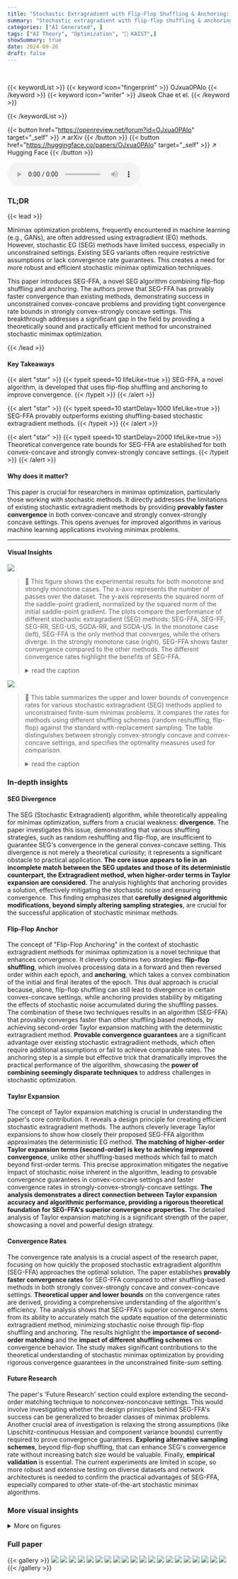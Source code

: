 ```yaml
---
title: "Stochastic Extragradient with Flip-Flop Shuffling & Anchoring: Provable Improvements"
summary: "Stochastic extragradient with flip-flop shuffling & anchoring achieves provably faster convergence in minimax optimization."
categories: ["AI Generated", ]
tags: ["AI Theory", "Optimization", "🏢 KAIST",]
showSummary: true
date: 2024-09-26
draft: false
---
```


<br>

{{< keywordList >}}
{{< keyword icon="fingerprint" >}} OJxua0PAIo {{< /keyword >}}
{{< keyword icon="writer" >}} Jiseok Chae et el. {{< /keyword >}}
 
{{< /keywordList >}}

{{< button href="https://openreview.net/forum?id=OJxua0PAIo" target="_self" >}}
↗ arXiv
{{< /button >}}
{{< button href="https://huggingface.co/papers/OJxua0PAIo" target="_self" >}}
↗ Hugging Face
{{< /button >}}



<audio controls>
    <source src="https://ai-paper-reviewer.com/OJxua0PAIo/podcast.wav" type="audio/wav">
    Your browser does not support the audio element.
</audio>


### TL;DR


{{< lead >}}

Minimax optimization problems, frequently encountered in machine learning (e.g., GANs), are often addressed using extragradient (EG) methods.  However, stochastic EG (SEG) methods have limited success, especially in unconstrained settings.  Existing SEG variants often require restrictive assumptions or lack convergence rate guarantees.  This creates a need for more robust and efficient stochastic minimax optimization techniques.

This paper introduces SEG-FFA, a novel SEG algorithm combining flip-flop shuffling and anchoring.  The authors prove that SEG-FFA has provably faster convergence than existing methods, demonstrating success in unconstrained convex-concave problems and providing tight convergence rate bounds in strongly convex-strongly concave settings. This breakthrough addresses a significant gap in the field by providing a theoretically sound and practically efficient method for unconstrained stochastic minimax optimization.

{{< /lead >}}


#### Key Takeaways

{{< alert "star" >}}
{{< typeit speed=10 lifeLike=true >}} SEG-FFA, a novel algorithm, is developed that uses flip-flop shuffling and anchoring to improve convergence. {{< /typeit >}}
{{< /alert >}}

{{< alert "star" >}}
{{< typeit speed=10 startDelay=1000 lifeLike=true >}} SEG-FFA provably outperforms existing shuffling-based stochastic extragradient methods. {{< /typeit >}}
{{< /alert >}}

{{< alert "star" >}}
{{< typeit speed=10 startDelay=2000 lifeLike=true >}} Theoretical convergence rate bounds for SEG-FFA are established for both convex-concave and strongly convex-strongly concave settings. {{< /typeit >}}
{{< /alert >}}

#### Why does it matter?
This paper is crucial for researchers in minimax optimization, particularly those working with stochastic methods.  It directly addresses the limitations of existing stochastic extragradient methods by providing **provably faster convergence** in both convex-concave and strongly convex-strongly concave settings. This opens avenues for improved algorithms in various machine learning applications involving minimax problems.

------
#### Visual Insights



![](https://ai-paper-reviewer.com/OJxua0PAIo/figures_9_1.jpg)

> 🔼 This figure shows the experimental results for both monotone and strongly monotone cases. The x-axis represents the number of passes over the dataset. The y-axis represents the squared norm of the saddle-point gradient, normalized by the squared norm of the initial saddle-point gradient.  The plots compare the performance of different stochastic extragradient (SEG) methods: SEG-FFA, SEG-FF, SEG-RR, SEG-US, SGDA-RR, and SGDA-US. In the monotone case (left), SEG-FFA is the only method that converges, while the others diverge. In the strongly monotone case (right), SEG-FFA shows faster convergence compared to the other methods. The different convergence rates highlight the benefits of SEG-FFA.
> <details>
> <summary>read the caption</summary>
> Figure 1: Experimental results on the (left) monotone and (right) strongly monotone examples, comparing the variants of SEG. For a fair comparison, we take the number of passes over the full dataset as the abscissae. In other words, we plot ||Fz/2||2/||Fz8||² for SEG-FFA and SEG-FF, as they pass through the whole dataset twice every epoch, and ||Fz||²/||Fz8||² for the other methods, as they pass once every epoch.
> </details>





![](https://ai-paper-reviewer.com/OJxua0PAIo/tables_2_1.jpg)

> 🔼 This table summarizes the upper and lower bounds of convergence rates for various stochastic extragradient (SEG) methods applied to unconstrained finite-sum minimax problems.  It compares the rates for methods using different shuffling schemes (random reshuffling, flip-flop) against the standard with-replacement sampling.  The table distinguishes between strongly convex-strongly concave and convex-concave settings, and specifies the optimality measures used for comparison.
> <details>
> <summary>read the caption</summary>
> Table 1: Summary of upper/lower convergence rate bounds of same-sample SEG for unconstrained finite-sum minimax problems, without requiring increasing batch size, convex-concavity of each component, and uniformly bounded gradient variance. Pseudocode of algorithms can be found in Appendix A. We only display terms that become dominant for sufficiently large T and K. To compare the with-replacement versions (-US) against shuffling-based versions, one can substitute T = nK. The optimality measure used for SC-SC problems is E[||2 – z* ||2] for the last iterate 2. For C-C problems, we consider mint=0,...,T E[||Fzt||2] for with-replacement methods and mink=0,...,K E[||FZ||2] for shuffling-based methods.
> </details>





### In-depth insights


#### SEG Divergence
The SEG (Stochastic Extragradient) algorithm, while theoretically appealing for minimax optimization, suffers from a crucial weakness: **divergence**.  The paper investigates this issue, demonstrating that various shuffling strategies, such as random reshuffling and flip-flop, are insufficient to guarantee SEG's convergence in the general convex-concave setting. This divergence is not merely a theoretical curiosity; it represents a significant obstacle to practical application.  **The core issue appears to lie in an incomplete match between the SEG updates and those of its deterministic counterpart, the Extragradient method, when higher-order terms in Taylor expansion are considered.**  The analysis highlights that anchoring provides a solution, effectively mitigating the stochastic noise and ensuring convergence.  This finding emphasizes that **carefully designed algorithmic modifications, beyond simply altering sampling strategies**, are crucial for the successful application of stochastic minimax methods.

#### Flip-Flop Anchor
The concept of "Flip-Flop Anchoring" in the context of stochastic extragradient methods for minimax optimization is a novel technique that enhances convergence.  It cleverly combines two strategies: **flip-flop shuffling**, which involves processing data in a forward and then reversed order within each epoch, and **anchoring**, which takes a convex combination of the initial and final iterates of the epoch. This dual approach is crucial because, alone, flip-flop shuffling can still lead to divergence in certain convex-concave settings, while anchoring provides stability by mitigating the effects of stochastic noise accumulated during the shuffling passes. The combination of these two techniques results in an algorithm (SEG-FFA) that provably converges faster than other shuffling based methods, by achieving second-order Taylor expansion matching with the deterministic extragradient method.  **Provable convergence guarantees** are a significant advantage over existing stochastic extragradient methods, which often require additional assumptions or fail to achieve comparable rates. The anchoring step is a simple but effective trick that dramatically improves the practical performance of the algorithm, showcasing the **power of combining seemingly disparate techniques** to address challenges in stochastic optimization.

#### Taylor Expansion
The concept of Taylor expansion matching is crucial in understanding the paper's core contribution.  It reveals a design principle for creating efficient stochastic extragradient methods. The authors cleverly leverage Taylor expansions to show how closely their proposed SEG-FFA algorithm approximates the deterministic EG method. **The matching of higher-order Taylor expansion terms (second-order) is key to achieving improved convergence**, unlike other shuffling-based methods which fail to match beyond first-order terms. This precise approximation mitigates the negative impact of stochastic noise inherent in the algorithm, leading to provable convergence guarantees in convex-concave settings and faster convergence rates in strongly-convex-strongly-concave settings. **The analysis demonstrates a direct connection between Taylor expansion accuracy and algorithmic performance, providing a rigorous theoretical foundation for SEG-FFA's superior convergence properties.**  The detailed analysis of Taylor expansion matching is a significant strength of the paper, showcasing a novel and powerful design strategy.

#### Convergence Rates
The convergence rate analysis is a crucial aspect of the research paper, focusing on how quickly the proposed stochastic extragradient algorithm (SEG-FFA) approaches the optimal solution. The paper establishes **provably faster convergence rates** for SEG-FFA compared to other shuffling-based methods in both strongly convex-strongly concave and convex-concave settings.  **Theoretical upper and lower bounds** on the convergence rates are derived, providing a comprehensive understanding of the algorithm's efficiency.  The analysis shows that SEG-FFA's superior convergence stems from its ability to accurately match the update equation of the deterministic extragradient method, minimizing stochastic noise through flip-flop shuffling and anchoring.  The results highlight the **importance of second-order matching** and the **impact of different shuffling schemes** on convergence behavior. The study makes significant contributions to the theoretical understanding of stochastic minimax optimization by providing rigorous convergence guarantees in the unconstrained finite-sum setting.

#### Future Research
The paper's 'Future Research' section could explore extending the second-order matching technique to nonconvex-nonconcave settings. This would involve investigating whether the design principles behind SEG-FFA's success can be generalized to broader classes of minimax problems. Another crucial area of investigation is relaxing the strong assumptions (like Lipschitz-continuous Hessian and component variance bounds) currently required to prove convergence guarantees.  **Exploring alternative sampling schemes**, beyond flip-flop shuffling, that can enhance SEG's convergence rate without increasing batch size would be valuable.  Finally, **empirical validation** is essential.  The current experiments are limited in scope, so more robust and extensive testing on diverse datasets and network architectures is needed to confirm the practical advantages of SEG-FFA, especially compared to other state-of-the-art stochastic minimax algorithms.


### More visual insights

<details>
<summary>More on figures
</summary>


![](https://ai-paper-reviewer.com/OJxua0PAIo/figures_70_1.jpg)

> 🔼 This figure shows the experimental results for both monotone and strongly monotone cases.  It compares the performance of SEG-FFA, SEG-FF, SEG-RR, SEG-US, SGDA-RR, and SGDA-US in terms of the squared norm of the saddle gradient.  For SEG-FFA and SEG-FF, since two passes over the data occur per epoch, the x-axis represents the number of full dataset passes divided by two. For the other methods, the x-axis is the number of full dataset passes.
> <details>
> <summary>read the caption</summary>
> Figure 1: Experimental results on the (left) monotone and (right) strongly monotone examples, comparing the variants of SEG. For a fair comparison, we take the number of passes over the full dataset as the abscissae. In other words, we plot ||Fz/2||2/||Fz8||2 for SEG-FFA and SEG-FF, as they pass through the whole dataset twice every epoch, and ||Fzt||2/||Fz8||2 for the other methods, as they pass once every epoch.
> </details>



![](https://ai-paper-reviewer.com/OJxua0PAIo/figures_71_1.jpg)

> 🔼 This figure compares the performance of the proposed SEG-FFA algorithm against two variants of the independent-sample double stepsize stochastic extragradient (DSEG) algorithm from Hsieh et al. [25] on a monotone example.  The x-axis represents the number of passes over the dataset, and the y-axis shows ||Fz||²/||Fz₀||², which is a measure of the convergence to the solution (optimum).  SEG-FFA demonstrates significantly faster convergence compared to both DSEG variants.
> <details>
> <summary>read the caption</summary>
> Figure 3: Experimental results in the monotone example, comparing SEG-FFA and the methods proposed by Hsieh et al. [25]. By the same reason as in Figure 2, we plot ||Fz2||²/||Fz8||² for SEG-FFA only.
> </details>



![](https://ai-paper-reviewer.com/OJxua0PAIo/figures_72_1.jpg)

> 🔼 The figure shows the experimental results for both monotone and strongly monotone cases.  It compares the performance of SEG-FFA against other SEG variants (SEG-US, SEG-RR, SEG-FF) and SGDA variants (SGDA-US, SGDA-RR).  The x-axis represents the number of passes over the full dataset, and the y-axis shows the normalized function value (||Fz||²).  For SEG-FFA and SEG-FF (which use two passes per epoch), the y-axis shows the average of the function values for the two passes. The figure demonstrates that SEG-FFA converges while others diverge in the monotone case and shows faster convergence in the strongly monotone case.
> <details>
> <summary>read the caption</summary>
> Figure 1: Experimental results on the (left) monotone and (right) strongly monotone examples, comparing the variants of SEG. For a fair comparison, we take the number of passes over the full dataset as the abscissae. In other words, we plot ||Fz/2||2/||Fz8||² for SEG-FFA and SEG-FF, as they pass through the whole dataset twice every epoch, and || Fz ||²/||Fz8||² for the other methods, as they pass once every epoch.
> </details>



</details>






### Full paper

{{< gallery >}}
<img src="https://ai-paper-reviewer.com/OJxua0PAIo/1.png" class="grid-w50 md:grid-w33 xl:grid-w25" />
<img src="https://ai-paper-reviewer.com/OJxua0PAIo/2.png" class="grid-w50 md:grid-w33 xl:grid-w25" />
<img src="https://ai-paper-reviewer.com/OJxua0PAIo/3.png" class="grid-w50 md:grid-w33 xl:grid-w25" />
<img src="https://ai-paper-reviewer.com/OJxua0PAIo/4.png" class="grid-w50 md:grid-w33 xl:grid-w25" />
<img src="https://ai-paper-reviewer.com/OJxua0PAIo/5.png" class="grid-w50 md:grid-w33 xl:grid-w25" />
<img src="https://ai-paper-reviewer.com/OJxua0PAIo/6.png" class="grid-w50 md:grid-w33 xl:grid-w25" />
<img src="https://ai-paper-reviewer.com/OJxua0PAIo/7.png" class="grid-w50 md:grid-w33 xl:grid-w25" />
<img src="https://ai-paper-reviewer.com/OJxua0PAIo/8.png" class="grid-w50 md:grid-w33 xl:grid-w25" />
<img src="https://ai-paper-reviewer.com/OJxua0PAIo/9.png" class="grid-w50 md:grid-w33 xl:grid-w25" />
<img src="https://ai-paper-reviewer.com/OJxua0PAIo/10.png" class="grid-w50 md:grid-w33 xl:grid-w25" />
<img src="https://ai-paper-reviewer.com/OJxua0PAIo/11.png" class="grid-w50 md:grid-w33 xl:grid-w25" />
<img src="https://ai-paper-reviewer.com/OJxua0PAIo/12.png" class="grid-w50 md:grid-w33 xl:grid-w25" />
<img src="https://ai-paper-reviewer.com/OJxua0PAIo/13.png" class="grid-w50 md:grid-w33 xl:grid-w25" />
<img src="https://ai-paper-reviewer.com/OJxua0PAIo/14.png" class="grid-w50 md:grid-w33 xl:grid-w25" />
<img src="https://ai-paper-reviewer.com/OJxua0PAIo/15.png" class="grid-w50 md:grid-w33 xl:grid-w25" />
<img src="https://ai-paper-reviewer.com/OJxua0PAIo/16.png" class="grid-w50 md:grid-w33 xl:grid-w25" />
<img src="https://ai-paper-reviewer.com/OJxua0PAIo/17.png" class="grid-w50 md:grid-w33 xl:grid-w25" />
<img src="https://ai-paper-reviewer.com/OJxua0PAIo/18.png" class="grid-w50 md:grid-w33 xl:grid-w25" />
<img src="https://ai-paper-reviewer.com/OJxua0PAIo/19.png" class="grid-w50 md:grid-w33 xl:grid-w25" />
<img src="https://ai-paper-reviewer.com/OJxua0PAIo/20.png" class="grid-w50 md:grid-w33 xl:grid-w25" />
{{< /gallery >}}
